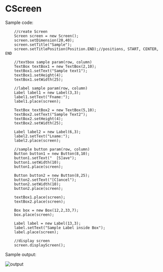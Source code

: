 # CScreen

Sample code:


        //create Screen
        Screen screen = new Screen();
        screen.setDimension(20,40);
        screen.setTitle("Sample");
        screen.setTitlePosition(Position.END);//positions, START, CENTER, END
  
        //textbox sample param(row, column)
        TextBox textBox1 = new TextBox(2,10);
        textBox1.setText("Sample text1");
        textBox1.setHeight(4);
        textBox1.setWidth(25);
        
        //label sample param(row, column)
        Label label1 = new Label(3,3);
        label1.setText("Fname:");
        label1.place(screen);

        TextBox textBox2 = new TextBox(5,10);
        textBox2.setText("Sample Text2");
        textBox2.setHeight(4);
        textBox2.setWidth(25);
  
        Label label2 = new Label(6,3);
        label2.setText("Lname:");
        label2.place(screen);
     
        //sample button param(row, column)
        Button button1 = new Button(8,10);
        button1.setText("  [S]ave");
        button1.setWidth(10);
        button1.place(screen);

        Button button2 = new Button(8,25);
        button2.setText("[C]ancel");
        button2.setWidth(10);
        button2.place(screen);

        textBox1.place(screen);
        textBox2.place(screen);

        Box box = new Box(12,2,33,7);
        box.place(screen);

        Label label = new Label(13,3);
        label.setText("Sample Label inside Box");
        label.place(screen);

        //display screen
        screen.displayScreen();
        
        
Sample output:


![output](https://user-images.githubusercontent.com/75112014/182064357-d0202675-63c0-48dd-92af-0ecd838ab6c9.png)

        
